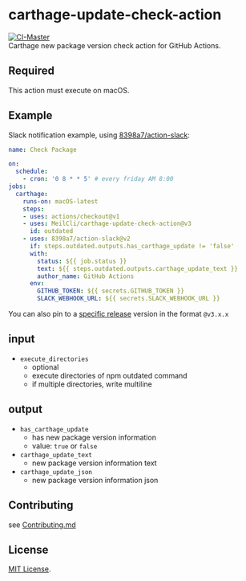 # carthage-update-check-action
[![CI-Master](https://github.com/MeilCli/carthage-update-check-action/actions/workflows/ci-master.yml/badge.svg)](https://github.com/MeilCli/carthage-update-check-action/actions/workflows/ci-master.yml)  
Carthage new package version check action for GitHub Actions.

## Required
This action must execute on macOS.

## Example
Slack notification example, using [8398a7/action-slack](https://github.com/8398a7/action-slack):

```yaml
name: Check Package

on: 
  schedule:
    - cron: '0 8 * * 5' # every friday AM 8:00
jobs:
  carthage:
    runs-on: macOS-latest
    steps:
    - uses: actions/checkout@v1
    - uses: MeilCli/carthage-update-check-action@v3
      id: outdated
    - uses: 8398a7/action-slack@v2
      if: steps.outdated.outputs.has_carthage_update != 'false'
      with:
        status: ${{ job.status }}
        text: ${{ steps.outdated.outputs.carthage_update_text }}
        author_name: GitHub Actions
      env:
        GITHUB_TOKEN: ${{ secrets.GITHUB_TOKEN }}
        SLACK_WEBHOOK_URL: ${{ secrets.SLACK_WEBHOOK_URL }}
```
You can also pin to a [specific release](https://github.com/MeilCli/carthage-update-check-action/releases) version in the format `@v3.x.x`

## input
- `execute_directories`
  - optional
  - execute directories of npm outdated command
  - if multiple directories, write multiline

## output
- `has_carthage_update`
  - has new package version information
  - value: `true` or `false`
- `carthage_update_text`
  - new package version information text
- `carthage_update_json`
  - new package version information json

## Contributing
see [Contributing.md](./.github/CONTRIBUTING.md)

## License
[MIT License](LICENSE).
